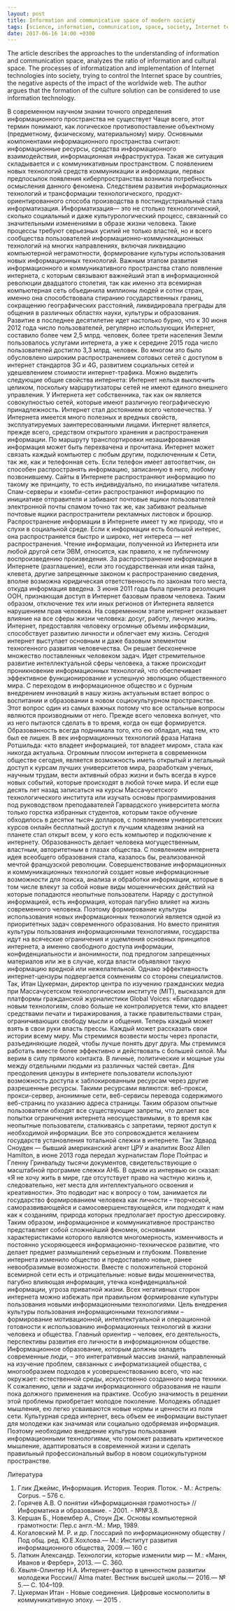 ```yaml
---
layout: post
title: Information and communicative space of modern society
tags: [science, information, communication, space, society, Internet technology, сyberspace, culture]
date: 2017-06-16 14:00 +0300
---
```

The article describes the approaches to the understanding of information and communication space, analyzes the ratio of information and cultural space. 
The processes of informatization and implementation of Internet technologies into society, trying to control the Internet space by countries, the negative aspects of the impact of the worldwide web. 
The author argues that the formation of the culture solution can be considered to use information technology.

В современном научном знании точного определения информационного пространства не существует Чаще всего, этот термин понимают, как логическое противопоставление объектному (предметному, физическому, материальному) миру. 
Основными компонентами информационного пространства считают: информационные ресурсы, средства информационного взаимодействия, информационная инфраструктура. Такая же ситуация складывается и с коммуникативным пространством. 
С появлением новых технологий средств коммуникации и информации, первых предпосылок появления киберпространства возникла потребность осмысления данного феномена.
Следствием развития информационных технологий и трансформации технологического, продукт-ориентированного способа производства в постиндустриальный стала информатизация.
    Информатизация— это не столько технологический, сколько социальный и даже культурологический процесс, связанный со значительными изменениями в образе жизни человека. 
    Такие процессы требуют серьезных усилий не только властей, но и всего сообщества пользователей информационно-коммуникационных технологий на многих направлениях, включая ликвидацию компьютерной неграмотности, формирование культуры использования новых информационных технологий. 
     Важным этапом развития информационного и коммуникативного пространства стало появление интернета, с которым связывают важнейший этап в информационной революции двадцатого столетия, так как именно эта всемирная компьютерная сеть объединила миллионы людей и сотни стран, именно она способствовала стиранию государственных границ, сокращению географических расстояний, ликвидировала преграды для общения в различных областях науки, культуры и образования.
      Развитие в последнее десятилетие идет настолько бурно, что к 30 июня 2012 года число пользователей, регулярно использующих Интернет, составило более чем 2,5 млрд. человек, более трети населения Земли пользовалось услугами интернета, а уже к середине 2015 года число пользователей достигло 3,3 млрд. человек. Во многом это было обусловлено широким распространением сотовых сетей с доступом в интернет стандартов 3G и 4G, развитием социальных сетей и удешевлением стоимости интернет-трафика. 
        Можно выделить следующие общие свойства интернета:
Интернет нельзя выключить целиком, поскольку маршрутизаторы сетей не имеют единого внешнего управления. 
У Интернета нет собственника, так как он является совокупностью сетей, которые имеют различную географическую принадлежность.
Интернет стал достоянием всего человечества. 
У Интернета имеется много полезных и вредных свойств, эксплуатируемых заинтересованными лицами. 
Интернет является, прежде всего, средством открытого хранения и распространения информации. По маршруту транспортировки незашифрованная информация может быть перехвачена и прочитана. 
Интернет может связать каждый компьютер с любым другим, подключенным к Сети, так же, как и телефонная сеть. Если телефон имеет автоответчик, он способен распространять информацию, записанную в него, любому позвонившему. 
Сайты в Интернете распространяют информацию по такому же принципу, то есть индивидуально, по инициативе читателя. 
Спам-серверы и «зомби-сети» распространяют информацию по инициативе отправителя и забивают почтовые ящики пользователей электронной почты спамом точно так же, как забивают реальные почтовые ящики распространители рекламных листовок и брошюр. 
Распространение информации в Интернете имеет ту же природу, что и слухи в социальной среде. Если к информации есть большой интерес, она распространяется быстро и широко, нет интереса — нет распространения. 
Чтение информации, полученной из Интернета или любой другой сети ЭВМ, относится, как правило, к не публичному воспроизведению произведения. За распространение информации в Интернете (разглашение), если это государственная или иная тайна, клевета, другие запрещенные законом к распространению сведения, вполне возможна юридическая ответственность по законам того места, откуда информация введена.
3 июня 2011 года была принята резолюция ООН, признающая доступ в Интернет базовым правом человека. Таким образом, отключение тех или иных регионов от Интернета является нарушением прав человека.
       На современном этапе интернет оказывает влияние на все сферы жизни человека: досуг, работу, личную жизнь. Интернет, предоставляя человеку огромные объемы информации, способствует развитию личности и облегчает ему жизнь. Сегодня интернет выступает основным и даже базовым элементом техногенного развития человечества. Он решает бесконечное множество поставленных человеком задач. Идет стремительное развитие интеллектуальной сферы человека, а также происходит проникновение информационных технологий, что обеспечивает эффективное функционирование и успешную эволюцию общественного мира.  С переходом в информационное общество и с бурным внедрением инноваций в нашу жизнь актуальным встает вопрос о воспитании и образовании в новом социокультурном пространстве. Этот вопрос один из самых важных потому что все остальные вопросы являются производными от него. Прежде всего человека волнует, что из него пытаются сделать в то время, когда он еще формируется. Образованность всегда поднимала того, кто ею обладал, над тем, кто был ее лишен. В век информационных технологий фраза Натана Ротшильда: «кто владеет информацией, тот владеет миром», стала как никогда актуальна. Огромным плюсом интернета в современном обществе сегодня, является возможность иметь открытый и легальный доступ к курсам лучших университетов мира, разработкам ученых, научным трудам, вести активный образ жизни и быть всегда в курсе новых событий, которые происходят в любой точке мира. И если еще десять лет назад записаться на курсы Массачусетского технологического института или изучать основы программирования под руководством преподавателей Гарвардского университета могла только горстка избранных студентов, которым такое обучение обходилось в десятки тысяч долларов, с появлением университетских курсов онлайн бесплатный доступ к лучшим кладезям знаний на планете стал открыт всем, у кого есть компьютер и подключение к интернету.  Образованность делает человека могущественным, властным, авторитетным в глазах общества. С появлением интернета идея всеобщего образования стала, казалось бы, реализованной мечтой французской революции. 
     Совершенствование информационных и коммуникационных технологий создает новые информационные возможности для поиска, анализа и обработки информации, которые в том числе влекут за собой новые виды мошеннических действий на которые попадаются неопытные пользователи. Наряду с доступной информацией, есть информация, которая пагубно влияет на жизнь современного человека. Поэтому формирование культуры использования новых информационных технологий является одной из приоритетных задач современного образования. Но вместо принятия культуры пользования информационными технологиями, государства идут на всяческие ограничения и ущемления основных принципов интернета, а именно свободного доступа информации, конфиденциальности и анонимности, под предлогом запрещенных материалов или же в случае, когда власти объявляют такую информацию вредной или нежелательной. Однако эффективность интернет-цензуры подвергается сомнениям со стороны специалистов. Так, Итан Цукерман, директор центра по изучению гражданских медиа при Массачусетском технологическом институте (MIT), высказался для платформы гражданской журналистики Global Voices: «Благодаря новым технологиям, слово больше не контролируется теми, кто владеет средствами печати и тиражирования, а также правительствами стран, ограничивающих свободу мысли и общения. Теперь каждый может взять в свои руки власть прессы. Каждый может рассказать свои истории всему миру. Мы стремимся возвести мосты через пропасти, разъединяющие людей, чтобы лучше понять друг друга. Мы стремимся работать вместе более эффективно и действовать с большей силой. Мы верим в силу прямого контакта. В личные, политические и мощные узы между отдельными людьми из различных частей света».  Для преодоления цензуры в интернете пользователи используют возможность доступа к заблокированным ресурсам через другие разрешенные ресурсы. Такими ресурсами являются: веб-прокси, прокси-сервер, анонимные сети, веб-сервисы перевода содержимого веб-страниц по указанию адреса страницы. Таким образом опытные пользователи обходят все существующие запреты, что делает все попытки ограничения интернета неосуществимыми, в то время как неопытные пользователи, сталкиваясь с запретами, теряют доступ к необходимой информации. Все это сопровождается желанием государств установления тотальной слежки в интернете. Так Эдвард Сноуден — бывший американский агент ЦРУ и аналитик Booz Allen Hamilton, в июне 2013 года передал журналистам Лоре Пойтрас и Гленну Гринвальду тысячи документов, свидетельствующие о масштабной программе слежки АНБ. В одном из интервью он сказал: «Я не хочу жить в мире, где отсутствует право на частную жизнь и, следовательно, нет места для интеллектуального освоения и креативности». Это подводит нас к вопросу о том, занимается ли государство формированием человека как личности – творческой, саморазвивающейся и самосовершенствующейся, или подходят к нам как к созданиям, природа которых предполагает простую дрессировку. 
           Таким образом, информационное и коммуникативное пространство представляет собой сложнейший феномен, основными характеристиками которого являются многомерность, изменчивость и постоянно ускоряющееся информационно-техническое развитие, что делает предмет размышлений серьезным и глубоким. Появление интернета изменило общество и предоставило новые, ранее невообразимые возможности. Вместе с положительной стороной всемирной сети есть и отрицательные: новые виды мошенничества, пагубно влияющая информация, утечка конфиденциальной информации, угроза приватной жизни. Всех негативных сторон интернета можно избежать при правильном формирование культуры пользования новыми информационными технологиями.  Цель внедрения культуры пользования информационными технологиями – формирование мотивационной, интеллектуальной и операционной готовности к использованию информационных технологий в жизни человека и общества. Главный ориентир – человек, его деятельность, перспективы развития его личности в информационном обществе. Информационное образование, которым должны овладеть современные люди, – это интегративный массив знаний, направленный на изучение проблем, связанных с информатизацией общества, с многообразием подходов к усовершенствованию всего, что нас окружает: естественной среды, искусственно созданного мира техники. К сожалению, цели и задачи информационного образования не нашли пока должного применения на практике. Особую значимость в решении этой проблемы приобретает молодое поколение. Молодежь обладает мышления, ею легко усваиваются новые нормы и ценности из поля сети. Культурная среда интернет, весь объем ее информации выступает для молодежи как значимая или социально одобряемая информация. Поэтому необходимо внедрение культуры пользования информационными технологиями, что поможет развивать критическое мышление, адаптироваться в современной жизни и сделать правильный профессиональный выбор в новом социокультурном пространстве.


Литература
1. Глик Джеймс, Информация. История. Теория. Поток. - М.: Астрель: Corpus. – 576 с.
2. Горячев А.В. О понятии «Информационная грамотность» // Информатика и образование. - 2001. - №№3,8.
3. Кершан Б., Новембер А., Стоун Дж. Основы компьютерной грамотности: Пер.с англ.-М.: Мир, 1989.
4. Когаловский М. Р. и др. Глоссарий по информационному обществу / Под общ. ред. Ю.Е.Хохлова.— М.: Институт развития информационного общества, 2009.— 160 с
5. Латкин Александр. Технологии, которые изменили мир — М.: «Манн, Иванов и Фербер», 2013. — С. 360.
6. Хвыля-Олинтер Н.А. Интернет-фактор в ценностном развитии молодежи России// Alma mater. Вестник высшей школы.— 2016.— № 5.— С. 104–109.
7. Цукерман Итан  - Новые соединения. Цифровые космополиты в коммуникативную эпоху. —  2015 .
